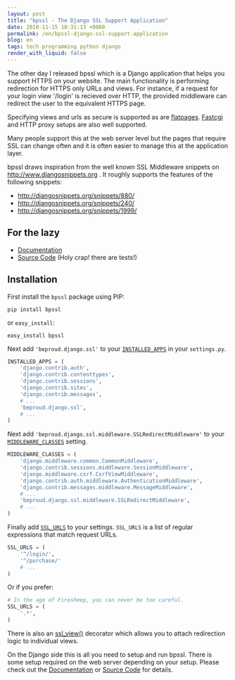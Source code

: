 ```yaml
---
layout: post
title: "bpssl - The Django SSL Support Application"
date: 2010-11-15 18:31:13 +0000
permalink: /en/bpssl-django-ssl-support-application
blog: en
tags: tech programming python django
render_with_liquid: false
---
```


The other day I released bpssl which is a Django application that helps you support HTTPS on your website. The main functionality is performing redirection for HTTPS only URLs and views. For instance, if a request for your login view '/login' is recieved over HTTP, the provided middleware can redirect the user to the equivalent HTTPS page.

Specifying views and urls as secure is supported as are [flatpages](http://docs.djangoproject.com/en/dev/ref/contrib/flatpages/). [Fastcgi](http://docs.djangoproject.com/en/dev/howto/deployment/fastcgi) and HTTP proxy setups are also well supported.

Many people support this at the web server level but the pages that require SSL can change often and it is often easier to manage this at the application layer.

bpssl draws inspiration from the well known SSL Middleware snippets on <http://www.djangosnippets.org> . It roughly supports the features of the following snippets:

- <http://djangosnippets.org/snippets/880/>
- <http://djangosnippets.org/snippets/240/>
- <http://djangosnippets.org/snippets/1999/>

## For the lazy

- [Documentation](http://beproud.bitbucket.org/bpssl-1.0/en/)
- [Source Code](http://bitbucket.org/beproud/bpssl/) (Holy crap\! there are tests\!)

## Installation

First install the `bpssl` package using PIP:

```shell
pip install bpssl
```

or `easy_install`:

```shell
easy_install bpssl
```

Next add `'beproud.django.ssl'` to your [`INSTALLED_APPS`](http://djangoproject.jp/doc/ja/1.0/ref/settings.html#installed-apps) in your `settings.py`.

```python
INSTALLED_APPS = (
    'django.contrib.auth',
    'django.contrib.contenttypes',
    'django.contrib.sessions',
    'django.contrib.sites',
    'django.contrib.messages',
    # ...
    'beproud.django.ssl',
    # ...
)
```

Next add `'beproud.django.ssl.middleware.SSLRedirectMiddleware'` to your [`MIDDLEWARE_CLASSES`](http://djangoproject.jp/doc/ja/1.0/ref/settings.html#setting-MIDDLEWARE_CLASSES) setting.

```python
MIDDLEWARE_CLASSES = (
    'django.middleware.common.CommonMiddleware',
    'django.contrib.sessions.middleware.SessionMiddleware',
    'django.middleware.csrf.CsrfViewMiddleware',
    'django.contrib.auth.middleware.AuthenticationMiddleware',
    'django.contrib.messages.middleware.MessageMiddleware',
    # ...
    'beproud.django.ssl.middleware.SSLRedirectMiddleware',
    # ...
)
```

Finally add [`SSL_URLS`](http://beproud.bitbucket.org/bpssl-1.0/en/settings.html#setting-ssl-urls) to your settings. `SSL_URLS` is a list of regular expressions that match request URLs.

```python
SSL_URLS = (
    '^/login/',
    '^/purchase/'
    # ...
)
```

Or if you prefer:

```python
# In the age of Firesheep, you can never be too careful.
SSL_URLS = (
    '.*',
)
```

There is also an [ssl_view()](http://beproud.bitbucket.org/bpssl-1.0/en/usage.html#beproud.django.ssl.decorators.ssl_view) decorator which allows you to attach redirection logic to individual views.

On the Django side this is all you need to setup and run bpssl. There is some setup required on the web server depending on your setup. Please check out the [Documentation](http://beproud.bitbucket.org/bpssl-1.0/en/) or [Source Code](http://bitbucket.org/beproud/bpssl/) for details.
